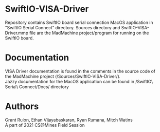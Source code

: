 # SwiftIO-VISA-Driver

Repository contains SwiftIO board serial connection MacOS application in "SwiftIO Serial Connect" directory. 
Sources directory and SwiftIO-VISA-Driver.mmp file are the MadMachine project/program for running on the SwiftIO board.

# Documentation

VISA Driver documentation is found in the comments in the source code of the MadMachine project (/Sources/SwiftIO-VISA-Driver/).  
Jazzy documentation for the MacOS application can be found in /SwiftIO\ Serial\ Connect/Docs/ directory

# Authors

Grant Rulon, Ethan Vijayabaskaran, Ryan Rumana, Mitch Watins   
A part of 2021 CS@Mines Field Session
